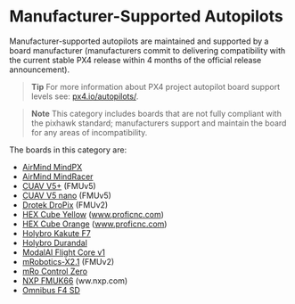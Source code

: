 # Manufacturer-Supported Autopilots

Manufacturer-supported autopilots are maintained and supported by a board manufacturer (manufacturers commit to delivering compatibility with the current stable PX4 release within 4 months of the official release announcement).

> **Tip** For more information about PX4 project autopilot board support levels see: [px4.io/autopilots/](https://px4.io/autopilots/).

<span></span>
> **Note** This category includes boards that are not fully compliant with the pixhawk standard; manufacturers support and maintain the board for any areas of incompatibility.

The boards in this category are:
- [AirMind MindPX](../flight_controller/mindpx.md)
- [AirMind MindRacer](../flight_controller/mindracer.md)
- [CUAV V5+](../flight_controller/cuav_v5_plus.md) (FMUv5)
- [CUAV V5 nano](../flight_controller/cuav_v5_nano.md) (FMUv5)
- [Drotek DroPix](../flight_controller/dropix.md) (FMUv2)
- [HEX Cube Yellow](http://www.proficnc.com/all-products/187-the-cube.html) (www.proficnc.com)
- [HEX Cube Orange](http://www.proficnc.com/all-products/188-the-cube.html) (www.proficnc.com)
- [Holybro Kakute F7](../flight_controller/kakutef7.md)
- [Holybro Durandal](../flight_controller/durandal.md)
- [ModalAI Flight Core v1](../flight_controller/modalai_fc_v1.md)
- [mRobotics-X2.1](../flight_controller/mro_x2.1.md) (FMUv2)
- [mRo Control Zero](../flight_controller/mro_control_zero_f7.md)
- [NXP FMUK66](https://www.nxp.com/design/designs/px4-robotic-drone-fmu-rddrone-fmuk66:RDDRONE-FMUK66) (ww.nxp.com)
- [Omnibus F4 SD](../flight_controller/omnibus_f4_sd.md)